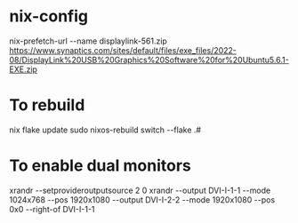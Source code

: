 # nix-config

nix-prefetch-url --name displaylink-561.zip https://www.synaptics.com/sites/default/files/exe_files/2022-08/DisplayLink%20USB%20Graphics%20Software%20for%20Ubuntu5.6.1-EXE.zip

# To rebuild

nix flake update
sudo nixos-rebuild switch --flake .#

# To enable dual monitors

xrandr --setprovideroutputsource 2 0
xrandr --output DVI-I-1-1 --mode 1024x768 --pos 1920x1080 --output DVI-I-2-2 --mode 1920x1080 --pos 0x0 --right-of DVI-I-1-1
